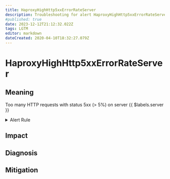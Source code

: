 ```yaml
---
title: HaproxyHighHttp5xxErrorRateServer
description: Troubleshooting for alert HaproxyHighHttp5xxErrorRateServer
#published: true
date: 2023-12-12T21:12:32.022Z
tags: LGTM
editor: markdown
dateCreated: 2020-04-10T18:32:27.079Z
---
```


# HaproxyHighHttp5xxErrorRateServer

## Meaning
[//]: # "Short paragraph that explains what the alert means"
Too many HTTP requests with status 5xx (> 5%) on server {{ $labels.server }}

<details>
  <summary>Alert Rule</summary>

  ```yaml
alert: HaproxyHighHttp5xxErrorRateServer
expr: sum by (server) (rate(haproxy_server_http_responses_total{code="5xx"}[1m]) * 100) / sum by (server) (rate(haproxy_server_http_responses_total[1m])) > 5
for: 1m
labels:
    severity: critical
annotations:
    summary: HAProxy high HTTP 5xx error rate server (instance {{ $labels.instance }})
    description: |-
        Too many HTTP requests with status 5xx (> 5%) on server {{ $labels.server }}
          VALUE = {{ $value }}
          LABELS = {{ $labels }}
    runbook: https://github.com/srerun/prometheus-alerts/content/runbooks/HaproxyHighHttp5xxErrorRateServer

  ```
</details>


## Impact
[//]: # "What could / will happen if the alert is not addressed"



## Diagnosis
[//]: # "Steps to take to identify the cause of the problem"



## Mitigation
[//]: # "The steps necessary to resolve the alert"
